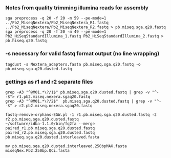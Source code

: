 ### Notes from quality trimming illumina reads for assembly
```
sga preprocess -q 20 -f 20 -m 59 --pe-mode=1 ../Pb2_MiseqNextera/Pb2_MiseqNextera_R1.fastq ../Pb2_MiseqNextera/Pb2_MiseqNextera_R2.fastq > pb.miseq.sga.q20.fastq
sga preprocess -q 20 -f 20 -m 49 --pe-mode=1 Pb2_HiSeqStandardIllumina_1.fastq Pb2_HiSeqStandardIllumina_2.fastq > pb.hiseq.q20.fastq
```
### -s necessary for valid fastq format output (no line wrapping)
```
tagdust -s Nextera_adapters.fasta pb.miseq.sga.q20.fastq -o pb.miseq.sga.q20.dusted.fastq
```
### gettings as r1 and r2 separate files
```
grep -A3 "^@M01.*\?/1$" pb.miseq.sga.q20.dusted.fastq | grep -v "^--$"> r1.pb2.miseq.nexera.sgaq20.fastq
grep -A3 "^@M01.*\?/2$"  pb.miseq.sga.q20.dusted.fastq | grep -v "^--$" > r2.pb2.miseq.nexera.sgaq20.fastq

fastq-remove-orphans-EGW.pl -1 r1.pb.miseq.sga.q20.dusted.fastq -2 r2.pb.miseq.sga.q20.dusted.fastq
~/software/idba-1.1.0/bin/fq2fa --merge paired_r1.pb.miseq.sga.q20.dusted.fastq paired_r2.pb.miseq.sga.q20.dusted.fastq pb.miseq.sga.q20.dusted.interleaved.fasta

mv pb.miseq.sga.q20.dusted.interleaved.250bpMAX.fasta miseqNex.Pb2.250bp.QCi.fasta
```
